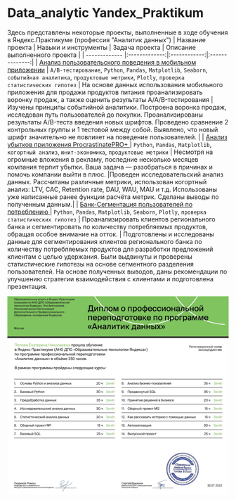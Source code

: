 # Data_analytic Yandex_Praktikum
Здесь представлены некоторые проекты, выполненные в ходе обучения в Яндекс.Практикуме (профессия "Аналитик данных")
| Название проекта        | Навыки и инструменты           | Задача проекта  | Описание выполненного проекта  |
| ------------- |:-------------:|:------------:|:--------------:|
| [Анализ пользовательского поведения в мобильном приложении](https://github.com/Laurel007/Analytic/blob/main/Анализ_поведения_пользователя_в_МП/Анализ%20пользовательского%20поведения%20в%20МП.ipynb)      | `A/B-тестирование`, `Python`, `Pandas`, `Matplotlib`, `Seaborn`, `событийная аналитика`, `продуктовые метрики`, `Plotly`, `проверка статистических гипотез` | На основе данных использования мобильного приложения для продажи продуктов питания проанализировать воронку продаж, а также оценить результаты A/A/B-тестирования  | Изучены принципы событийной аналитики. Построена воронка продаж, исследован путь пользователей до покупки. Проанализированы результаты A/B-теста введения новых шрифтов. Проведено сравнение 2 контрольных группы и 1 тестовой между собой. Выявлено, что новый шрифт значительно не повлияет на поведение пользователей.    |
| [Анализ убытков приложения ProcrastinatePRO+  ](https://github.com/Laurel007/Analytic/blob/main/Анализ_убытков_приложения/Анализ%20убытков%20приложения%20ProcrastinatePRO%2B%20(1).ipynb)      |  `Python`, `Pandas`, `Matplotlib`, `когортный анализ`, `юнит-экономика`, `продуктовые метрики`   |   Несмотря на огромные вложения в рекламу, последние несколько месяцев компания терпит убытки. Ваша задача — разобраться в причинах и помочь компании выйти в плюс. |Проведен исследовательский анализ данных. Рассчитаны различные метрики, использован когортный анализ: LTV, CAC, Retention rate, DAU, WAU, MAU и т.д. Использованы уже написанные ранее функции расчёта метрик. Сделаны выводы по полученным данным.|
| [Банк-Сегментация пользователей по потреблению ](https://github.com/Laurel007/Analytic/blob/main/Сегментация_клиентов_банка/Bank_Segmentation_of_clients.ipynb)| `Python`, `Pandas`, `Matplotlib`, `Seaborn`, `Plotly`, `проверка статистических гипотез`   |   Проанализировать клиентов регионального банка и сегментировать по количеству потребляемых продуктов, обращая особое внимание на отток. | Подготовлены и исследованы данные для сегментирования клиентов регионального банка по количеству потребляемых продуктов для разработки предложений клиентам с целью удержания. Были выдвинуты и проверены статистические гипотезы на основе сегментного разделения пользователей. На основе полученных выводов, даны рекомендации по улучшению стратегии взаимодействия с клиентами и подготовлена презентация.


![Диплом](https://github.com/Laurel007/Analytic/blob/main/Диплом.png)
